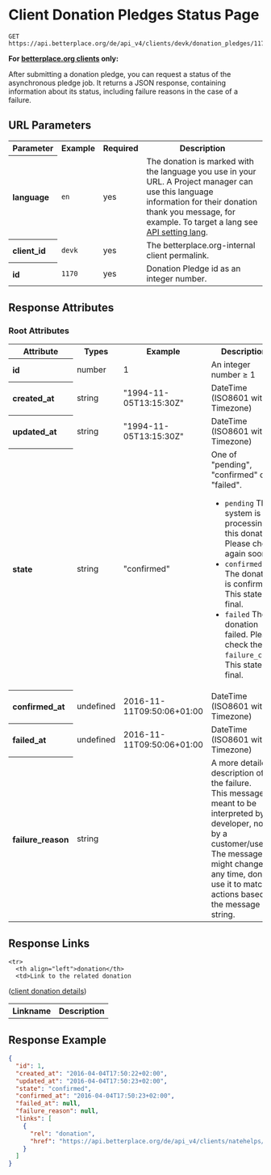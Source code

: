 
# Client Donation Pledges Status Page

```Rebol
GET https://api.betterplace.org/de/api_v4/clients/devk/donation_pledges/1170.json
```

**For [betterplace.org clients](../README.md#client-api) only:**

After submitting a donation pledge, you can request a status of the asynchronous
pledge job. It returns a JSON response, containing information about its status,
including failure reasons in the case of a failure.



## URL Parameters

<table>
  <tr>
    <th>Parameter</th>
    <th>Example</th>
    <th>Required</th>
    <th>Description</th>
  </tr>
  <tr>
    <th align="left">language</th>
    <td><code>en</code></td>
    <td>yes</td>
    <td>The donation is marked with the language you use in your URL.
A Project manager can use this language information for their
donation thank you message, for example. To target a lang see <a
href="../README.md#addressing-the-locale-of-a-resource">API setting
lang</a>.
</td>
  </tr>
  <tr>
    <th align="left">client_id</th>
    <td><code>devk</code></td>
    <td>yes</td>
    <td>The betterplace.org-internal client permalink.</td>
  </tr>
  <tr>
    <th align="left">id</th>
    <td><code>1170</code></td>
    <td>yes</td>
    <td>Donation Pledge id as an integer number.</td>
  </tr>
</table>


## Response Attributes

### Root Attributes

  <table>
    <tr>
      <th>Attribute</th>
      <th>Types</th>
      <th>Example</th>
      <th>Description</th>
    </tr>
    <tr>
      <th align="left">id</th>
      <td>number</td>
      <td>1</td>
      <td>An integer number ≥ 1</td>
    </tr>
    <tr>
      <th align="left">created_at</th>
      <td>string</td>
      <td>"1994-11-05T13:15:30Z"</td>
      <td>DateTime (ISO8601 with Timezone)</td>
    </tr>
    <tr>
      <th align="left">updated_at</th>
      <td>string</td>
      <td>"1994-11-05T13:15:30Z"</td>
      <td>DateTime (ISO8601 with Timezone)</td>
    </tr>
    <tr>
      <th align="left">state</th>
      <td>string</td>
      <td>"confirmed"</td>
      <td>One of "pending", "confirmed" or "failed".
<ul>
<li><code>pending</code>
The system is still processing this donation.
Please check again soon.
<li><code>confirmed</code>
The donation is confirmed. This state is final.
<li><code>failed</code>
The donation failed. Please check the <code>failure_code</code>.
This state is final.
</ul>
</td>
    </tr>
    <tr>
      <th align="left">confirmed_at</th>
      <td>undefined</td>
      <td>2016-11-11T09:50:06+01:00</td>
      <td>DateTime (ISO8601 with Timezone)</td>
    </tr>
    <tr>
      <th align="left">failed_at</th>
      <td>undefined</td>
      <td>2016-11-11T09:50:06+01:00</td>
      <td>DateTime (ISO8601 with Timezone)</td>
    </tr>
    <tr>
      <th align="left">failure_reason</th>
      <td>string</td>
      <td></td>
      <td>A more detailed description of the failure.<br>
This message is meant to be interpreted by a
developer, not by a customer/user.
The message might change at any time, don't
use it to match actions based on the message
string.
</td>
    </tr>
  </table>
</table>

## Response Links

<table>
  <tr>
    <th>Linkname</th>
    <th>Description</th>
  </tr>

    <tr>
      <th align="left">donation</th>
      <td>Link to the related donation
(<a href="client_donation_details.md">client donation details</a>)
</td>
    </tr>
</table>

## Response Example

```json
{
  "id": 1,
  "created_at": "2016-04-04T17:50:22+02:00",
  "updated_at": "2016-04-04T17:50:23+02:00",
  "state": "confirmed",
  "confirmed_at": "2016-04-04T17:50:23+02:00",
  "failed_at": null,
  "failure_reason": null,
  "links": [
    {
      "rel": "donation",
      "href": "https://api.betterplace.org/de/api_v4/clients/natehelps/client_donations/UOP8V-FJlKctLgWstNoPXnus.json"
    }
  ]
}
```

